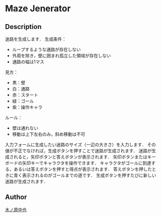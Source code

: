 Maze Jenerator
====

## Description
迷路を生成します．
生成条件：
- ループするような通路が存在しない
- 外周を除き，壁に囲まれ孤立した領域が存在しない
- 通路の幅は1マス

見方：
- 黒：壁
- 白：通路
- 赤：スタート
- 緑：ゴール
- 紫：操作キャラ

ルール：
- 壁は通れない
- 移動は上下左右のみ，斜め移動は不可

入力フォームに生成したい迷路のサイズ（一辺の大きさ）を入力します．
その値が不正でなければ，生成ボタンを押すことで迷路が生成されます．
迷路が生成されると，矢印ボタンと答えボタンが表示されます．
矢印ボタンまたはキーボードの矢印キーでキャラクタを操作できます．
キャラクタがゴールに到達する，あるいは答えボタンを押すと得点が表示されます．
答えボタンを押したときに青く表示されるのがゴールまでの道です．
生成ボタンを押すたびに新しい迷路が生成されます．

## Author
[木ノ原中也](https://github.com/lake429c)
